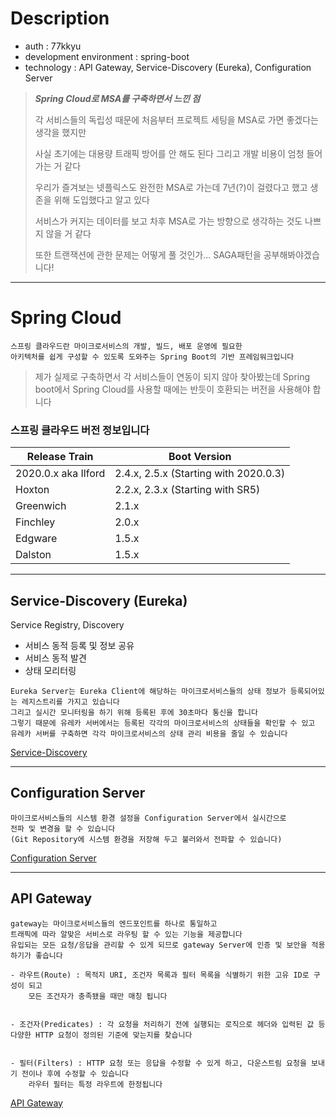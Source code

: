 # Description
- auth : 77kkyu
- development environment : spring-boot
- technology : API Gateway, Service-Discovery (Eureka), Configuration Server

> **_Spring Cloud로 MSA를 구축하면서 느낀 점_**
> 
> 각 서비스들의 독립성 때문에 처음부터 프로젝트 세팅을 MSA로 가면 좋겠다는 생각을 했지만
> 
> 사실 초기에는 대용량 트래픽 방어를 안 해도 된다 그리고 개발 비용이 엄청 들어가는 거 같다
> 
> 우리가 즐겨보는 넷플릭스도 완전한 MSA로 가는데 7년(?)이 걸렸다고 했고 생존을 위해 도입했다고 알고 있다
> 
> 서비스가 커지는 데이터를 보고 차후 MSA로 가는 방향으로 생각하는 것도 나쁘지 않을 거 같다
> 
> 또한 트랜잭션에 관한 문제는 어떻게 풀 것인가... SAGA패턴을 공부해봐야겠습니다!

---

# Spring Cloud

``` text
스프링 클라우드란 마이크로서비스의 개발, 빌드, 배포 운영에 필요한
아키텍처를 쉽게 구성할 수 있도록 도와주는 Spring Boot의 기반 프레임워크입니다
```

> 제가 실제로 구축하면서 각 서비스들이 연동이 되지 않아 찾아봤는데
> Spring boot에서 Spring Cloud를 사용할 때에는 반듯이 호환되는 버전을 사용해야 합니다

### 스프링 클라우드 버전 정보입니다

|Release Train|Boot Version|
|------|---|
|2020.0.x aka Ilford|2.4.x, 2.5.x (Starting with 2020.0.3)|
|Hoxton|2.2.x, 2.3.x (Starting with SR5)|
|Greenwich|2.1.x|
|Finchley|2.0.x|
|Edgware|1.5.x|
|Dalston|1.5.x|

---

## Service-Discovery (Eureka)
Service Registry, Discovery
- 서비스 동적 등록 및 정보 공유
- 서비스 동적 발견
- 상태 모리터링

``` text
Eureka Server는 Eureka Client에 해당하는 마이크로서비스들의 상태 정보가 등록되어있는 레지스트리를 가지고 있습니다
그리고 실시간 모니터링을 하기 위해 등록된 후에 30초마다 통신을 합니다
그렇기 때문에 유레카 서버에서는 등록된 각각의 마이크로서비스의 상태들을 확인할 수 있고
유레카 서버를 구축하면 각각 마이크로서비스의 상태 관리 비용을 줄일 수 있습니다
```

[Service-Discovery](https://github.com/77kkyu/spring-cloud-msa/tree/main/service-discovery)

---

## Configuration Server

``` text
마이크로서비스들의 시스템 환경 설정을 Configuration Server에서 실시간으로
전파 및 변경을 할 수 있습니다
(Git Repository에 시스템 환경을 저장해 두고 불러와서 전파할 수 있습니다)
```

[Configuration Server](https://github.com/77kkyu/spring-cloud-msa/tree/main/configuration)

---

## API Gateway

``` text
gateway는 마이크로서비스들의 엔드포인트를 하나로 통일하고
트래픽에 따라 알맞은 서비스로 라우팅 할 수 있는 기능을 제공합니다
유입되는 모든 요청/응답을 관리할 수 있게 되므로 gateway Server에 인증 및 보안을 적용하기가 좋습니다

- 라우트(Route) : 목적지 URI, 조건자 목록과 필터 목록을 식별하기 위한 고유 ID로 구성이 되고
    모든 조건자가 충족됐을 때만 매칭 됩니다


- 조건자(Predicates) : 각 요청을 처리하기 전에 실행되는 로직으로 헤더와 입력된 값 등 다양한 HTTP 요청이 정의된 기준에 맞는지를 찾습니다


- 필터(Filters) : HTTP 요청 또는 응답을 수정할 수 있게 하고, 다운스트림 요청을 보내기 전이나 후에 수정할 수 있습니다
    라우터 필터는 특정 라우트에 한정됩니다
```

[API Gateway](https://github.com/77kkyu/spring-cloud-msa/tree/main/gateway)